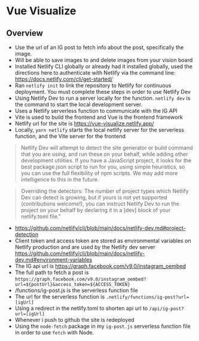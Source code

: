 # Vue Visualize

## Overview

- Use the url of an IG post to fetch info about the post, specifically the image.
- Will be able to save images to and delete images from your vision board
- Installed Netlify CLI globally or already had it installed globally, used the directions here to authenticate with Netlify via the command line:
  https://docs.netlify.com/cli/get-started/
- Ran `netlify init` to link the repository to Netlify for continuous deployment. You must complete these steps in order to use Netlify Dev
- Using Netlify Dev to run a server locally for the function. `netlify dev` is the command to start the local development server.
- Uses a Netlify serverless function to communicate with the IG API
- Vite is used to build the frontend and Vue is the frontend framework
- Netlify url for the site is https://vue-visualize.netlify.app/
- Locally, `yarn netlify` starts the local netlify server for the serverless function, and the Vite server for the frontend

> Netlify Dev will attempt to detect the site generator or build command that you are using, and run these on your behalf, while adding other development utilities. If you have a JavaScript project, it looks for the best package.json script to run for you, using simple heuristics, so you can use the full flexibility of npm scripts. We may add more intelligence to this in the future.

> Overriding the detectors: The number of project types which Netlify Dev can detect is growing, but if yours is not yet supported (contributions welcome!), you can instruct Netlify Dev to run the project on your behalf by declaring it in a [dev] block of your netlify.toml file."

- https://github.com/netlify/cli/blob/main/docs/netlify-dev.md#project-detection
- Client token and access token are stored as environmental variables on Netlify production and are used by the Netlify dev server https://github.com/netlify/cli/blob/main/docs/netlify-dev.md#environment-variables
- The IG api url is https://graph.facebook.com/v9.0/instagram_oembed
- The full path to fetch a post is `https://graph.facebook.com/v9.0/instagram_oembed?url=${postUrl}&access_token=${ACCESS_TOKEN}`
- /functions/ig-post.js is the serverless function file
- The url for the serverless function is `.netlify/functions/ig-post?url=[igUrl]`
- Using a redirect in the netlify.toml to shorten api url to `/api/ig-post?url=[igUrl]`
- Whenever i push to github the site is redeployed
- Using the `node-fetch` package in my `ig-post.js` serverless function file in order to use `fetch` with Node.
